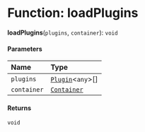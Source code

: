 # Function: loadPlugins

**loadPlugins**(`plugins`, `container`): `void`

#### Parameters

| Name | Type |
| :------ | :------ |
| `plugins` | [`Plugin`](/en/auto-docs/editor/variables/Plugin-1.md)<`any`>\[] |
| `container` | [`Container`](/en/auto-docs/editor/interfaces/interfaces.Container.md) |

#### Returns

`void`

